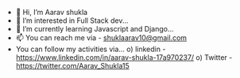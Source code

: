 - 👋 Hi, I’m Aarav shukla
- 👀 I’m interested in Full Stack dev...
- 🌱 I’m currently learning Javascript and Django...
- 📫 You can reach me via - shuklaarav10@gmail.com
- You can follow my activities via...
o) linkedin - https://www.linkedin.com/in/aarav-shukla-17a970237/
o) Twitter - https://twitter.com/Aarav_Shukla15

<!---
Aaravshukla15/Aaravshukla15 is a ✨ special ✨ repository because its `README.md` (this file) appears on your GitHub profile.
You can click the Preview link to take a look at your changes.
--->
